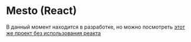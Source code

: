# Mesto (React)

В данный момент находится в разработке, но можно посмотреть [этот же проект без использования реакта](https://github.com/SanFili/pr11)
